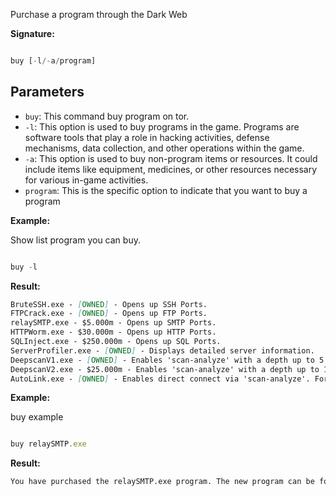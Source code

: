 
Purchase a program through the Dark Web
  
**Signature:**

  
```typescript

buy [-l/-a/program]

```

  

## Parameters

  
- `buy`: This command buy program on tor.
- `-l`:  This option is used to buy programs in the game. Programs are    software tools that play a role in hacking activities, defense mechanisms, data collection, and other operations within the game.
- `-a`: This option is used to buy non-program items or resources. It could include items like equipment, medicines, or other resources necessary for various in-game activities.
- `program`: This is the specific option to indicate that you want to buy a program 


**Example:**

  Show list program you can buy.
  
```typescript

buy -l

```

  

**Result:**

```Markdown
BruteSSH.exe - [OWNED] - Opens up SSH Ports.
FTPCrack.exe - [OWNED] - Opens up FTP Ports.
relaySMTP.exe - $5.000m - Opens up SMTP Ports. 
HTTPWorm.exe - $30.000m - Opens up HTTP Ports. 
SQLInject.exe - $250.000m - Opens up SQL Ports.
ServerProfiler.exe - [OWNED] - Displays detailed server information.
DeepscanV1.exe - [OWNED] - Enables 'scan-analyze' with a depth up to 5.
DeepscanV2.exe - $25.000m - Enables 'scan-analyze' with a depth up to 10.
AutoLink.exe - [OWNED] - Enables direct connect via 'scan-analyze'. Formulas.exe - $5.000b - Unlock access to the formulas API.
```


  
**Example:**

  buy example
  
```typescript

buy relaySMTP.exe

```

  
**Result:**

```Markdown
You have purchased the relaySMTP.exe program. The new program can be found on your home computer.
```



  


